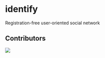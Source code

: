 # identify
Registration-free user-oriented social network

## Contributors
<a href="https://github.com/appolinarium/identify/graphs/contributors">
  <img src="https://contrib.rocks/image?repo=appolinarium/identify" />
</a>
